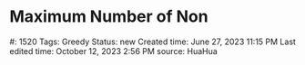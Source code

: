 # Maximum Number of Non

#: 1520
Tags: Greedy
Status: new
Created time: June 27, 2023 11:15 PM
Last edited time: October 12, 2023 2:56 PM
source: HuaHua